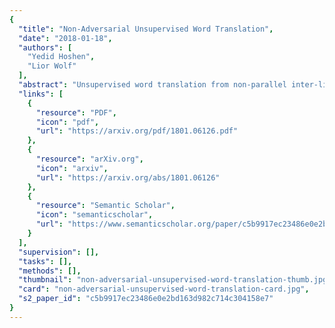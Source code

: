 ```yaml
---
{
  "title": "Non-Adversarial Unsupervised Word Translation",
  "date": "2018-01-18",
  "authors": [
    "Yedid Hoshen",
    "Lior Wolf"
  ],
  "abstract": "Unsupervised word translation from non-parallel inter-lingual corpora has attracted much research interest. Very recently, neural network methods trained with adversarial loss functions achieved high accuracy on this task. Despite the impressive success of the recent techniques, they suffer from the typical drawbacks of generative adversarial models: sensitivity to hyper-parameters, long training time and lack of interpretability. In this paper, we make the observation that two sufficiently similar distributions can be aligned correctly with iterative matching methods. We present a novel method that first aligns the second moment of the word distributions of the two languages and then iteratively refines the alignment. Extensive experiments on word translation of European and Non-European languages show that our method achieves better performance than recent state-of-the-art deep adversarial approaches and is competitive with the supervised baseline. It is also efficient, easy to parallelize on CPU and interpretable.",
  "links": [
    {
      "resource": "PDF",
      "icon": "pdf",
      "url": "https://arxiv.org/pdf/1801.06126.pdf"
    },
    {
      "resource": "arXiv.org",
      "icon": "arxiv",
      "url": "https://arxiv.org/abs/1801.06126"
    },
    {
      "resource": "Semantic Scholar",
      "icon": "semanticscholar",
      "url": "https://www.semanticscholar.org/paper/c5b9917ec23486e0e2bd163d982c714c304158e7"
    }
  ],
  "supervision": [],
  "tasks": [],
  "methods": [],
  "thumbnail": "non-adversarial-unsupervised-word-translation-thumb.jpg",
  "card": "non-adversarial-unsupervised-word-translation-card.jpg",
  "s2_paper_id": "c5b9917ec23486e0e2bd163d982c714c304158e7"
}
---
```


